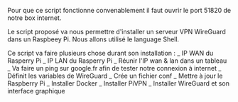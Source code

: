 Pour que ce script fonctionne convenablement il faut ouvrir le port 51820 de notre box internet.

Le script proposé va nous permettre d'installer un serveur VPN WireGuard dans un Raspbeey Pi.
Nous allons utilisé le language Shell.

Ce script va faire plusieurs chose durant son installation :
_ IP WAN du Rasperry Pi
_ IP LAN du Rasperry Pi
_ Réunir l'IP wan & lan dans un tableau 
_ Va faire un ping sur google.fr afin de tester notre connexion à internet
_ Définit les variables de WireGuard
_ Crée un fichier conf 
_ Mettre à jour le Raspberry Pi
_ Installer Docker
_ Installer PiVPN
_ Installer WireGuard et son interface graphique
